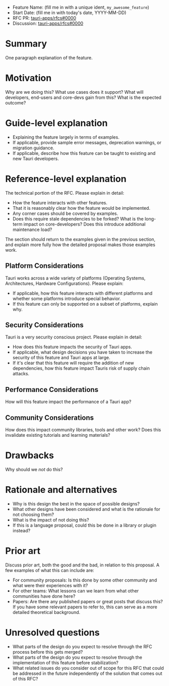 - Feature Name: (fill me in with a unique ident, `my_awesome_feature`)
- Start Date: (fill me in with today's date, YYYY-MM-DD)
- RFC PR: [tauri-apps/rfcs#0000](https://github.com/tauri-apps/rfcs/pull/0000)
- Discussion: [tauri-apps/rfcs#0000](https://github.com/tauri-apps/rfcs/discussions/0000)

# Summary

One paragraph explanation of the feature.

# Motivation

Why are we doing this? What use cases does it support? What will developers, end-users and core-devs gain from this? What is the expected outcome?

# Guide-level explanation

- Explaining the feature largely in terms of examples.
- If applicable, provide sample error messages, deprecation warnings, or migration guidance.
- If applicable, describe how this feature can be taught to existing and new Tauri developers.
  
# Reference-level explanation

The technical portion of the RFC. Please explain in detail:

- How the feature interacts with other features.
- That it is reasonably clear how the feature would be implemented.
- Any corner cases should be covered by examples.
- Does this require stale dependencies to be forked? What is the long-term impact on core-developers? Does this introduce additional maintenance load? 

The section should return to the examples given in the previous section, and explain more fully how the detailed proposal makes those examples work.

## Platform Considerations

Tauri works across a wide variety of platforms (Operating Systems, Architectures, Hardware Configurations). Please explain:
- If applicable, how this feature interacts with different platforms and whether some platforms introduce special behavior.
- If this feature can only be supported on a subset of platforms, explain why.

## Security Considerations

Tauri is a very security conscious project. Please explain in detail:
- How does this feature impacts the security of Tauri apps.
- If applicable, what design decisions you have taken to increase the security of this feature and Tauri apps at large.
- If it's clear that this feature will require the addition of new dependencies, how this feature impact Tauris risk of supply chain attacks.

## Performance Considerations

How will this feature impact the performance of a Tauri app?

## Community Considerations

How does this impact community libraries, tools and other work? Does this invalidate existing tutorials and learning materials? 

# Drawbacks

Why should we *not* do this?

# Rationale and alternatives

- Why is this design the best in the space of possible designs?
- What other designs have been considered and what is the rationale for not choosing them?
- What is the impact of not doing this?
- If this is a language proposal, could this be done in a library or plugin instead?

# Prior art

Discuss prior art, both the good and the bad, in relation to this proposal.
A few examples of what this can include are:

- For community proposals: Is this done by some other community and what were their experiences with it?
- For other teams: What lessons can we learn from what other communities have done here?
- Papers: Are there any published papers or great posts that discuss this? If you have some relevant papers to refer to, this can serve as a more detailed theoretical background.

# Unresolved questions

- What parts of the design do you expect to resolve through the RFC process before this gets merged?
- What parts of the design do you expect to resolve through the implementation of this feature before stabilization?
- What related issues do you consider out of scope for this RFC that could be addressed in the future independently of the solution that comes out of this RFC?
